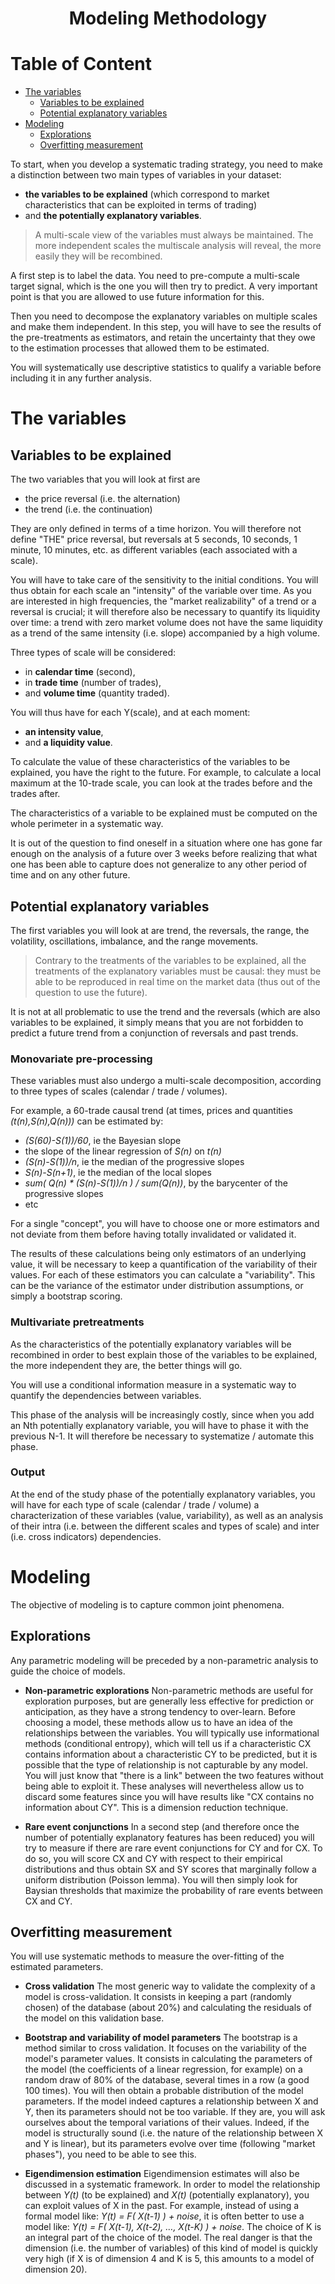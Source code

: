 <div align="center">
    <h1>Modeling Methodology</h1>
</div>

<!-- omit in toc -->
# Table of Content

- [The variables](#the-variables)
  - [Variables to be explained](#variables-to-be-explained)
  - [Potential explanatory variables](#potential-explanatory-variables)
- [Modeling](#modeling)
  - [Explorations](#explorations)
  - [Overfitting measurement](#overfitting-measurement)



To start, when you develop a systematic trading strategy, you need to make a distinction between two main types of variables in your dataset:

- **the variables to be explained** (which correspond to market characteristics that can be exploited in terms of trading)
- and **the potentially explanatory variables**.

> A multi-scale view of the variables must always be maintained. The more independent scales the multiscale analysis will reveal, the more easily they will be recombined.

A first step is to label the data. You need to pre-compute a multi-scale target signal, which is the one you will then try to predict. A very important point is that you are allowed to use future information for this.

Then you need to decompose the explanatory variables on multiple scales and make them independent.
In this step, you will have to see the results of the pre-treatments as estimators, and retain the uncertainty that they owe to the estimation processes that allowed them to be estimated.

You will systematically use descriptive statistics to qualify a variable before including it in any further analysis.

# The variables

## Variables to be explained

The two variables that you will look at first are
- the price reversal (i.e. the alternation)
- the trend (i.e. the continuation)

They are only defined in terms of a time horizon. You will therefore not define "THE" price reversal, but reversals at 5 seconds, 10 seconds, 1 minute, 10 minutes, etc. as different variables (each associated with a scale).

You will have to take care of the sensitivity to the initial conditions. You will thus obtain for each scale an "intensity" of the variable over time. As you are interested in high frequencies, the "market realizability" of a trend or a reversal is crucial; it will therefore also be necessary to quantify its liquidity over time: a trend with zero market volume does not have the same liquidity as a trend of the same intensity (i.e. slope) accompanied by a high volume.

Three types of scale will be considered:

- in **calendar time** (second),
- in **trade time** (number of trades),
- and **volume time** (quantity traded).

You will thus have for each Y(scale), and at each moment:
- **an intensity value**,
- and **a liquidity value**.

To calculate the value of these characteristics of the variables to be explained, you have the right to the future. For example, to calculate a local maximum at the 10-trade scale, you can look at the trades before and the trades after.

The characteristics of a variable to be explained must be computed on the whole perimeter in a systematic way.

It is out of the question to find oneself in a situation where one has gone far enough on the analysis of a future over 3 weeks before realizing that what one has been able to capture does not generalize to any other period of time and on any other future.

## Potential explanatory variables

The first variables you will look at are trend, the reversals, the range, the volatility, oscillations, imbalance, and the range movements.

> Contrary to the treatments of the variables to be explained, all the treatments of the explanatory variables must be causal: they must be able to be reproduced in real time on the market data (thus out of the question to use the future).

It is not at all problematic to use the trend and the reversals (which are also variables to be explained, it simply means that you are not forbidden to predict a future trend from a conjunction of reversals and past trends.

<!-- omit in toc -->
### Monovariate pre-processing

These variables must also undergo a multi-scale decomposition, according to three types of scales (calendar / trade / volumes).

For example, a 60-trade causal trend (at times, prices and quantities *(t(n),S(n),Q(n)))* can be estimated by:
- *(S(60)-S(1))/60*, ie the Bayesian slope
- the slope of the linear regression of *S(n)* on *t(n)*
- *(S(n)-S(1))/n*, ie the median of the progressive slopes
- *S(n)-S(n+1)*, ie the median of the local slopes
- *sum( Q(n) * (S(n)-S(1))/n ) / sum(Q(n))*, by the barycenter of the progressive slopes
- etc

For a single "concept", you will have to choose one or more estimators and not deviate from them before having totally invalidated or validated it.

The results of these calculations being only estimators of an underlying value, it will be necessary to keep a quantification of the variability of their values. For each of these estimators you can calculate a "variability". This can be the variance of the estimator under distribution assumptions, or simply a bootstrap scoring.

<!-- omit in toc -->
### Multivariate pretreatments

As the characteristics of the potentially explanatory variables will be recombined in order to best explain those of the variables to be explained, the more independent they are, the better things will go.

You will use a conditional information measure in a systematic way to quantify the dependencies between variables.

This phase of the analysis will be increasingly costly, since when you add an Nth potentially explanatory variable, you will have to phase it with the previous N-1. It will therefore be necessary to systematize / automate this phase.

<!-- omit in toc -->
### Output

At the end of the study phase of the potentially explanatory variables, you will have for each type of scale (calendar / trade / volume) a characterization of these variables (value, variability), as well as an analysis of their intra (i.e. between the different scales and types of scale) and inter (i.e. cross indicators) dependencies.

# Modeling

The objective of modeling is to capture common joint phenomena.

## Explorations

Any parametric modeling will be preceded by a non-parametric analysis to guide the choice of models.

- **Non-parametric explorations** Non-parametric methods are useful for exploration purposes, but are generally less effective for prediction or anticipation, as they have a strong tendency to over-learn. Before choosing a model, these methods allow us to have an idea of the relationships between the variables. You will typically use informational methods (conditional entropy), which will tell us if a characteristic CX contains information about a characteristic CY to be predicted, but it is possible that the type of relationship is not capturable by any model. You will just know that "there is a link" between the two features without being able to exploit it. These analyses will nevertheless allow us to discard some features since you will have results like "CX contains no information about CY". This is a dimension reduction technique.

- **Rare event conjunctions** In a second step (and therefore once the number of potentially explanatory features has been reduced) you will try to measure if there are rare event conjunctions for CY and for CX. To do so, you will score CX and CY with respect to their empirical distributions and thus obtain SX and SY scores that marginally follow a uniform distribution (Poisson lemma). You will then simply look for Baysian thresholds that maximize the probability of rare events between CX and CY.

## Overfitting measurement

You will use systematic methods to measure the over-fitting of the estimated parameters.

- **Cross validation** The most generic way to validate the complexity of a model is cross-validation. It consists in keeping a part (randomly chosen) of the database (about 20%) and calculating the residuals of the model on this validation base.

- **Bootstrap and variability of model parameters** The bootstrap is a method similar to cross validation. It focuses on the variability of the model's parameter values. It consists in calculating the parameters of the model (the coefficients of a linear regression, for example) on a random draw of 80% of the database, several times in a row (a good 100 times). You will then obtain a probable distribution of the model parameters. If the model indeed captures a relationship between X and Y, then its parameters should not be too variable. If they are, you will ask ourselves about the temporal variations of their values. Indeed, if the model is structurally sound (i.e. the nature of the relationship between X and Y is linear), but its parameters evolve over time (following "market phases"), you need to be able to see this.

- **Eigendimension estimation** Eigendimension estimates will also be discussed in a systematic framework. In order to model the relationship between *Y(t)* (to be explained) and *X(t)* (potentially explanatory), you can exploit values of X in the past. For example, instead of using a formal model like: *Y(t) = F( X(t-1) ) + noise*, it is often better to use a model like: *Y(t) = F( X(t-1), X(t-2), …, X(t-K) ) + noise*. The choice of K is an integral part of the choice of the model. The real danger is that the dimension (i.e. the number of variables) of this kind of model is quickly very high (if X is of dimension 4 and K is 5, this amounts to a model of dimension 20).



